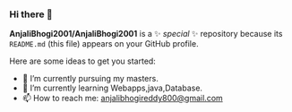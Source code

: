 ### Hi there 👋


**AnjaliBhogi2001/AnjaliBhogi2001** is a ✨ _special_ ✨ repository because its `README.md` (this file) appears on your GitHub profile.

Here are some ideas to get you started:

- 🔭 I’m currently pursuing my masters.
- 🌱 I’m currently learning Webapps,java,Database.
- 📫 How to reach me: anjalibhogireddy800@gmail.com

